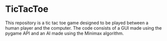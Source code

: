# TicTacToe

This repository is a tic tac toe game designed to be played between a human player and the computer. The code consists of a GUI made using the pygame API and an AI made using the Minimax algorithm. 
